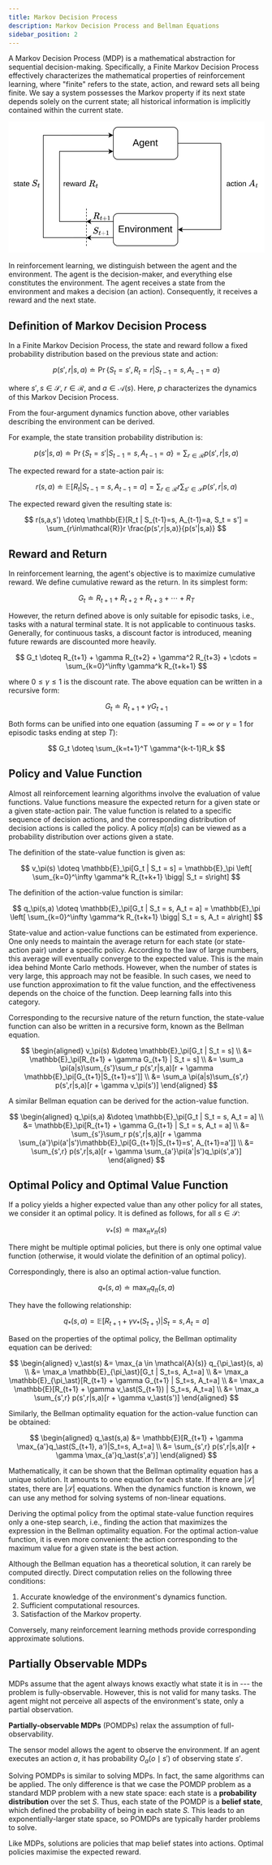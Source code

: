 ```yaml
---
title: Markov Decision Process
description: Markov Decision Process and Bellman Equations
sidebar_position: 2
---
```


A Markov Decision Process (MDP) is a mathematical abstraction for sequential decision-making. Specifically, a Finite Markov Decision Process effectively characterizes the mathematical properties of reinforcement learning, where "finite" refers to the state, action, and reward sets all being finite. We say a system possesses the Markov property if its next state depends solely on the current state; all historical information is implicitly contained within the current state.

![RL Agent and Environment](img/rl_agent_environment.drawio.svg)

In reinforcement learning, we distinguish between the agent and the environment. The agent is the decision-maker, and everything else constitutes the environment. The agent receives a state from the environment and makes a decision (an action). Consequently, it receives a reward and the next state.

## Definition of Markov Decision Process

In a Finite Markov Decision Process, the state and reward follow a fixed probability distribution based on the previous state and action:

$$
p(s',r | s,a) \doteq \Pr\{S_t = s', R_t = r | S_{t-1} = s, A_{t-1} = a\}
$$

where $s',s \in \mathcal{S}$, $r \in \mathcal{R}$, and $a \in \mathcal{A}(s)$. Here, $p$ characterizes the dynamics of this Markov Decision Process.

From the four-argument dynamics function above, other variables describing the environment can be derived.

For example, the state transition probability distribution is:

$$
p(s'|s,a) \doteq \Pr\{S_t = s' | S_{t-1} = s, A_{t - 1}=a\} = \sum_{r\in\mathcal{R}}p(s',r|s,a)
$$

The expected reward for a state-action pair is:

$$
r(s,a) \doteq \mathbb{E}[R_t | S_{t-1}=s, A_{t-1}=a] = \sum_{r\in\mathcal{R}}r \sum_{s'\in\mathcal{S}} p(s',r|s,a)
$$

The expected reward given the resulting state is:

$$
r(s,a,s') \doteq \mathbb{E}[R_t | S_{t-1}=s, A_{t-1}=a, S_t = s'] = \sum_{r\in\mathcal{R}}r \frac{p(s',r|s,a)}{p(s'|s,a)}
$$

## Reward and Return

In reinforcement learning, the agent's objective is to maximize cumulative reward. We define cumulative reward as the return. In its simplest form:

$$
G_t \doteq R_{t+1} + R_{t+2} + R_{t+3} + \cdots + R_T
$$

However, the return defined above is only suitable for episodic tasks, i.e., tasks with a natural terminal state. It is not applicable to continuous tasks. Generally, for continuous tasks, a discount factor is introduced, meaning future rewards are discounted more heavily.

$$
G_t \doteq R_{t+1} + \gamma R_{t+2} + \gamma^2 R_{t+3} + \cdots = \sum_{k=0}^\infty \gamma^k R_{t+k+1}
$$

where $0 \le \gamma \le 1$ is the discount rate. The above equation can be written in a recursive form:

$$
G_t \doteq R_{t+1} + \gamma G_{t+1}
$$

Both forms can be unified into one equation (assuming $T=\infty$ or $\gamma=1$ for episodic tasks ending at step $T$):

$$
G_t \doteq \sum_{k=t+1}^T \gamma^{k-t-1}R_k
$$

## Policy and Value Function

Almost all reinforcement learning algorithms involve the evaluation of value functions. Value functions measure the expected return for a given state or a given state-action pair. The value function is related to a specific sequence of decision actions, and the corresponding distribution of decision actions is called the policy. A policy $\pi(a|s)$ can be viewed as a probability distribution over actions given a state.

The definition of the state-value function is given as:

$$
v_\pi(s) \doteq \mathbb{E}_\pi[G_t | S_t = s] = \mathbb{E}_\pi \left[ \sum_{k=0}^\infty \gamma^k R_{t+k+1} \bigg| S_t = s\right]
$$

The definition of the action-value function is similar:

$$
q_\pi(s,a) \doteq \mathbb{E}_\pi[G_t | S_t = s, A_t = a] = \mathbb{E}_\pi \left[ \sum_{k=0}^\infty \gamma^k R_{t+k+1} \bigg| S_t = s, A_t = a\right]
$$

State-value and action-value functions can be estimated from experience. One only needs to maintain the average return for each state (or state-action pair) under a specific policy. According to the law of large numbers, this average will eventually converge to the expected value. This is the main idea behind Monte Carlo methods. However, when the number of states is very large, this approach may not be feasible. In such cases, we need to use function approximation to fit the value function, and the effectiveness depends on the choice of the function. Deep learning falls into this category.

Corresponding to the recursive nature of the return function, the state-value function can also be written in a recursive form, known as the Bellman equation.

$$
\begin{aligned}
 v_\pi(s) &\doteq \mathbb{E}_\pi[G_t | S_t = s] \\
 &= \mathbb{E}_\pi[R_{t+1} + \gamma G_{t+1} | S_t = s] \\
 &= \sum_a \pi(a|s)\sum_{s'}\sum_r p(s',r|s,a)[r + \gamma \mathbb{E}_\pi[G_{t+1}|S_{t+1}=s']] \\
 &= \sum_a \pi(a|s)\sum_{s',r} p(s',r|s,a)[r + \gamma v_\pi(s')]
\end{aligned}
$$

A similar Bellman equation can be derived for the action-value function.

$$
\begin{aligned}
q_\pi(s,a) &\doteq \mathbb{E}_\pi[G_t | S_t = s, A_t = a] \\
&= \mathbb{E}_\pi[R_{t+1} + \gamma G_{t+1} | S_t = s, A_t = a] \\
&= \sum_{s'}\sum_r p(s',r|s,a)[r + \gamma \sum_{a'}\pi(a'|s')\mathbb{E}_\pi[G_{t+1}|S_{t+1}=s', A_{t+1}=a']] \\
&= \sum_{s',r} p(s',r|s,a)[r + \gamma \sum_{a'}\pi(a'|s')q_\pi(s',a')]
\end{aligned}
$$

## Optimal Policy and Optimal Value Function

If a policy yields a higher expected value than any other policy for all states, we consider it an optimal policy. It is defined as follows, for all $s \in \mathcal{S}$:

$$
v_\ast(s) \doteq \max_\pi v_\pi(s)
$$

There might be multiple optimal policies, but there is only one optimal value function (otherwise, it would violate the definition of an optimal policy).

Correspondingly, there is also an optimal action-value function.

$$
q_\ast(s,a) \doteq \max_\pi q_\pi(s,a)
$$

They have the following relationship:

$$
q_\ast(s,a) = \mathbb{E}[R_{t+1} + \gamma v_\ast(S_{t+1}) | S_t=s, A_t=a]
$$

Based on the properties of the optimal policy, the Bellman optimality equation can be derived:

$$
\begin{aligned}
v_\ast(s) &= \max_{a \in \mathcal{A}(s)} q_{\pi_\ast}(s, a) \\
&= \max_a \mathbb{E}_{\pi_\ast}[G_t | S_t=s, A_t=a] \\
&= \max_a \mathbb{E}_{\pi_\ast}[R_{t+1} + \gamma G_{t+1} | S_t=s, A_t=a] \\
&= \max_a \mathbb{E}[R_{t+1} + \gamma v_\ast(S_{t+1}) | S_t=s, A_t=a] \\
&= \max_a \sum_{s',r} p(s',r|s,a)[r + \gamma v_\ast(s')]
\end{aligned}
$$

Similarly, the Bellman optimality equation for the action-value function can be obtained:

$$
\begin{aligned}
q_\ast(s,a) &= \mathbb{E}[R_{t+1} + \gamma \max_{a'}q_\ast(S_{t+1}, a')|S_t=s, A_t=a] \\
&= \sum_{s',r} p(s',r|s,a)[r + \gamma \max_{a'}q_\ast(s',a')]
\end{aligned}
$$

Mathematically, it can be shown that the Bellman optimality equation has a unique solution. It amounts to one equation for each state. If there are $|\mathcal{S}|$ states, there are $|\mathcal{S}|$ equations. When the dynamics function is known, we can use any method for solving systems of non-linear equations.

Deriving the optimal policy from the optimal state-value function requires only a one-step search, i.e., finding the action that maximizes the expression in the Bellman optimality equation. For the optimal action-value function, it is even more convenient: the action corresponding to the maximum value for a given state is the best action.

Although the Bellman equation has a theoretical solution, it can rarely be computed directly. Direct computation relies on the following three conditions:

1.  Accurate knowledge of the environment's dynamics function.
2.  Sufficient computational resources.
3.  Satisfaction of the Markov property.

Conversely, many reinforcement learning methods provide corresponding approximate solutions.

## Partially Observable MDPs

MDPs assume that the agent always knows exactly what state it is in --- the problem is fully-observable. However, this is not valid for many tasks. The agent might not perceive all aspects of the environment's state, only a partial observation.

**Partially-observable MDPs** (POMDPs) relax the assumption of
full-observability.

The sensor model allows the agent to observe the environment. If an agent executes an action $a$, it has probability $O_a(o \mid s')$ of observing state $s'$.

Solving POMDPs is similar to solving MDPs. In fact, the same algorithms can be applied. The only difference is that we case the POMDP problem as a standard MDP problem with a new state space: each state is a **probability distribution** over the set $S$. Thus, each state of the
POMDP is a **belief state**, which defined the probability of being in each state $S$. This leads to an exponentially-larger state space, so POMDPs are typically harder problems to solve.

Like MDPs, solutions are policies that map belief states into actions. Optimal policies maximise the expected reward.
